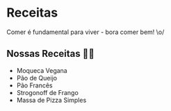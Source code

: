 # Receitas

Comer é fundamental para viver - bora comer bem! \o/

## Nossas Receitas :man_cook:

- Moqueca Vegana
- Pão de Queijo
- Pão Francês
- Strogonoff de Frango
- Massa de Pizza Simples
